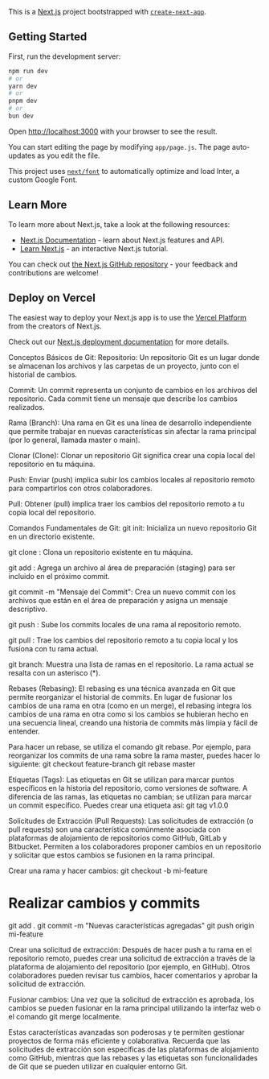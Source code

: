 This is a [Next.js](https://nextjs.org/) project bootstrapped with [`create-next-app`](https://github.com/vercel/next.js/tree/canary/packages/create-next-app).

## Getting Started

First, run the development server:

```bash
npm run dev
# or
yarn dev
# or
pnpm dev
# or
bun dev
```

Open [http://localhost:3000](http://localhost:3000) with your browser to see the result.

You can start editing the page by modifying `app/page.js`. The page auto-updates as you edit the file.

This project uses [`next/font`](https://nextjs.org/docs/basic-features/font-optimization) to automatically optimize and load Inter, a custom Google Font.

## Learn More

To learn more about Next.js, take a look at the following resources:

- [Next.js Documentation](https://nextjs.org/docs) - learn about Next.js features and API.
- [Learn Next.js](https://nextjs.org/learn) - an interactive Next.js tutorial.

You can check out [the Next.js GitHub repository](https://github.com/vercel/next.js/) - your feedback and contributions are welcome!

## Deploy on Vercel

The easiest way to deploy your Next.js app is to use the [Vercel Platform](https://vercel.com/new?utm_medium=default-template&filter=next.js&utm_source=create-next-app&utm_campaign=create-next-app-readme) from the creators of Next.js.

Check out our [Next.js deployment documentation](https://nextjs.org/docs/deployment) for more details.



Conceptos Básicos de Git:
Repositorio: Un repositorio Git es un lugar donde se almacenan los archivos y las carpetas de un proyecto, junto con el historial de cambios.

Commit: Un commit representa un conjunto de cambios en los archivos del repositorio. Cada commit tiene un mensaje que describe los cambios realizados.

Rama (Branch): Una rama en Git es una línea de desarrollo independiente que permite trabajar en nuevas características sin afectar la rama principal (por lo general, llamada master o main).

Clonar (Clone): Clonar un repositorio Git significa crear una copia local del repositorio en tu máquina.

Push: Enviar (push) implica subir los cambios locales al repositorio remoto para compartirlos con otros colaboradores.

Pull: Obtener (pull) implica traer los cambios del repositorio remoto a tu copia local del repositorio.

Comandos Fundamentales de Git:
git init: Inicializa un nuevo repositorio Git en un directorio existente.

git clone <URL del Repositorio>: Clona un repositorio existente en tu máquina.

git add <Nombre del Archivo>: Agrega un archivo al área de preparación (staging) para ser incluido en el próximo commit.

git commit -m "Mensaje del Commit": Crea un nuevo commit con los archivos que están en el área de preparación y asigna un mensaje descriptivo.

git push <Nombre de la Rama Remota>: Sube los commits locales de una rama al repositorio remoto.

git pull <Nombre de la Rama Remota>: Trae los cambios del repositorio remoto a tu copia local y los fusiona con tu rama actual.

git branch: Muestra una lista de ramas en el repositorio. La rama actual se resalta con un asterisco (*).

Rebases (Rebasing):
El rebasing es una técnica avanzada en Git que permite reorganizar el historial de commits. En lugar de fusionar los cambios de una rama en otra (como en un merge), el rebasing integra los cambios de una rama en otra como si los cambios se hubieran hecho en una secuencia lineal, creando una historia de commits más limpia y fácil de entender.

Para hacer un rebase, se utiliza el comando git rebase. Por ejemplo, para reorganizar los commits de una rama sobre la rama master, puedes hacer lo siguiente:
git checkout feature-branch
git rebase master


Etiquetas (Tags):
Las etiquetas en Git se utilizan para marcar puntos específicos en la historia del repositorio, como versiones de software. A diferencia de las ramas, las etiquetas no cambian; se utilizan para marcar un commit específico. Puedes crear una etiqueta así:
git tag v1.0.0

Solicitudes de Extracción (Pull Requests):
Las solicitudes de extracción (o pull requests) son una característica comúnmente asociada con plataformas de alojamiento de repositorios como GitHub, GitLab y Bitbucket. Permiten a los colaboradores proponer cambios en un repositorio y solicitar que estos cambios se fusionen en la rama principal.

Crear una rama y hacer cambios:
git checkout -b mi-feature
# Realizar cambios y commits
git add .
git commit -m "Nuevas características agregadas"
git push origin mi-feature

Crear una solicitud de extracción:
Después de hacer push a tu rama en el repositorio remoto, puedes crear una solicitud de extracción a través de la plataforma de alojamiento del repositorio (por ejemplo, en GitHub). Otros colaboradores pueden revisar tus cambios, hacer comentarios y aprobar la solicitud de extracción.

Fusionar cambios:
Una vez que la solicitud de extracción es aprobada, los cambios se pueden fusionar en la rama principal utilizando la interfaz web o el comando git merge localmente.

Estas características avanzadas son poderosas y te permiten gestionar proyectos de forma más eficiente y colaborativa. Recuerda que las solicitudes de extracción son específicas de las plataformas de alojamiento como GitHub, mientras que las rebases y las etiquetas son funcionalidades de Git que se pueden utilizar en cualquier entorno Git.